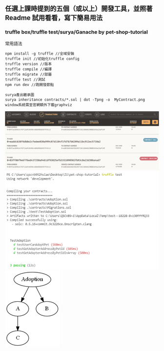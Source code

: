 ## 任選上課時提到的五個（或以上）開發工具，並照著 Readme 試用看看，寫下簡易用法

### truffle box/truffle test/surya/Ganache by pet-shop-tutorial
常用語法
```
npm install -g truffle //全域安裝
truffle init //初始化truffle config
truffle version //版本
truffle compile //編譯
truffle migrate //部屬
truffle test //測試
npm run dev //跑開發節點

surya產出繼承圖
surya inheritance contracts/*.sol | dot -Tpng -o  MyContract.png
window系統需至官網額外下載graphviz
```
![](./T3.png)
![](./T2.png)
![](./T1.png)